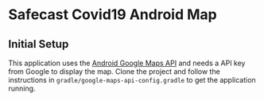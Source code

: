 # Safecast Covid19 Android Map

## Initial Setup

This application uses the [Android Google Maps API](https://developers.google.com/maps/documentation/android-sdk/intro) and needs a API key from Google to display the map. Clone the project and follow the instructions in `gradle/google-maps-api-config.gradle` to get the application running.
